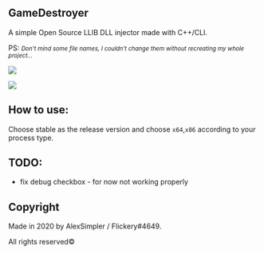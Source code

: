 ## GameDestroyer
A simple Open Source LLIB DLL injector made with C++/CLI.

PS: _<small>Don't mind some file names, I couldn't change them without recreating my whole project...</small>_

![](https://i.imgur.com/hK9Wu5G.png)

![](https://i.imgur.com/kOgnMd3.png)


## How to use:
Choose stable as the release version and choose `x64`,`x86` according to your process type.

## TODO:
- fix debug checkbox - for now not working properly

## Copyright

Made in 2020 by AlexSimpler / Flickery#4649.

All rights reserved©
